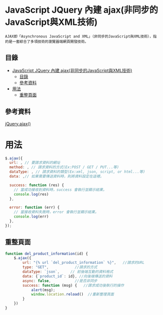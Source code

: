 # JavaScript JQuery 內建 ajax(非同步的JavaScript與XML技術)

```
AJAX即「Asynchronous JavaScript and XML」（非同步的JavaScript與XML技術），指的是一套綜合了多項技術的瀏覽器端網頁開發技術。
```

## 目錄

- [JavaScript JQuery 內建 ajax(非同步的JavaScript與XML技術)](#javascript-jquery-內建-ajax非同步的javascript與xml技術)
	- [目錄](#目錄)
	- [參考資料](#參考資料)
- [用法](#用法)
	- [重整頁面](#重整頁面)

## 參考資料

[jQuery.ajax()](https://api.jquery.com/jquery.ajax/#jQuery-ajax-url-settings)

# 用法

```JavaScript
$.ajax({
  url: , // 要請求資料的網址
  method: , // 請求資料的方式(Ex:POST / GET / PUT...等)
  dataType: , // 請求資料的類型(Ex:xml, json, script, or html...等)
  data: ,// 如果需要傳送資料時，則將資料設定在這裡。

  success: function (res) {
	// 當成功接收到資料時，success 會執行並顯示結果。
	console.log(res)
  },

  error: function (err) {
	// 當接收資料失敗時，error 會執行並顯示結果。
    console.log(err)
  },
});
```

## 重整頁面

```JavaScript
function del_product_information(id) {
	$.ajax({
		url: "{% url `del_product_information` %}",   //請求的URL
		type: "GET",            //請求的方式
		dataType: `json`,     // 前後端互動的資料格式
		data: {`product_id`: id}, //向後端傳送的資料
		async: false,           //是否非同步
		success: function (msg) {   //請求成功後執行的操作
			alert(msg);
			window.location.reload()  //重新整理頁面
		}
	})
}
```